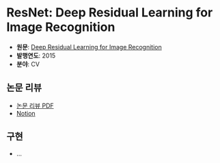 # ResNet: Deep Residual Learning for Image Recognition

- **원문**: [Deep Residual Learning for Image Recognition](https://arxiv.org/abs/1512.03385)
- **발행연도**: 2015
- **분야**: CV

## 논문 리뷰

- [논문 리뷰 PDF](./Deep_Residual_Learning_for_Image_Recognition_(ResNet)%20논문%20리뷰.pdf)
- [Notion](https://roasted-rake-be8.notion.site/Deep-Residual-Learning-for-Image-Recognition-2015-205818aea60f80fe9544d15d53394b5d?pvs=74)


## 구현

- ... 